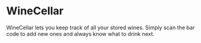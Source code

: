 # WineCellar
WineCellar lets you keep track of all your stored wines. Simply scan the bar code to add new ones and always know what to drink next.
